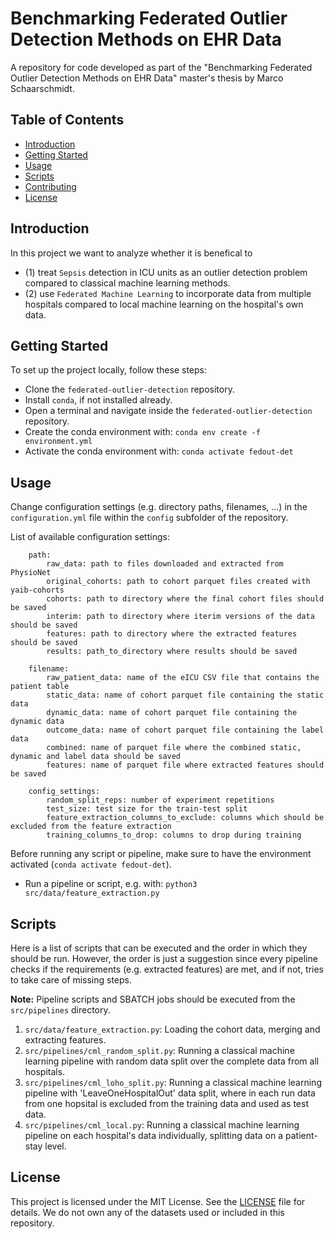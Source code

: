# Benchmarking Federated Outlier Detection Methods on EHR Data

A repository for code developed as part of the "Benchmarking Federated Outlier Detection Methods on EHR Data" master's thesis by Marco Schaarschmidt.

## Table of Contents
- [Introduction](#introduction)
- [Getting Started](#getting-started)
- [Usage](#usage)
- [Scripts](#scripts)
- [Contributing](#contributing)
- [License](#license)

## Introduction
In this project we want to analyze whether it is benefical to 
- (1) treat `Sepsis` detection in ICU units as an outlier detection problem compared to classical machine learning methods.
- (2) use `Federated Machine Learning` to incorporate data from multiple hospitals compared to local machine learning on the hospital's own data.

## Getting Started
To set up the project locally, follow these steps:
- Clone the `federated-outlier-detection` repository.
- Install `conda`, if not installed already.
- Open a terminal and navigate inside the `federated-outlier-detection` repository.
- Create the conda environment with: `conda env create -f environment.yml`
- Activate the conda environment with: `conda activate fedout-det`

## Usage
Change configuration settings (e.g. directory paths, filenames, ...) in the `configuration.yml` file within the `config` subfolder of the repository.

List of available configuration settings:
```
    path:
        raw_data: path to files downloaded and extracted from PhysioNet
        original_cohorts: path to cohort parquet files created with yaib-cohorts
        cohorts: path to directory where the final cohort files should be saved
        interim: path to directory where iterim versions of the data should be saved
        features: path to directory where the extracted features should be saved
        results: path_to_directory where results should be saved

    filename:
        raw_patient_data: name of the eICU CSV file that contains the patient table
        static_data: name of cohort parquet file containing the static data
        dynamic_data: name of cohort parquet file containing the dynamic data
        outcome_data: name of cohort parquet file containing the label data
        combined: name of parquet file where the combined static, dynamic and label data should be saved
        features: name of parquet file where extracted features should be saved

    config_settings:
        random_split_reps: number of experiment repetitions
        test_size: test size for the train-test split
        feature_extraction_columns_to_exclude: columns which should be excluded from the feature extraction
        training_columns_to_drop: columns to drop during training
```

Before running any script or pipeline, make sure to have the environment activated (`conda activate fedout-det`).
- Run a pipeline or script, e.g. with: `python3 src/data/feature_extraction.py`


## Scripts
Here is a list of scripts that can be executed and the order in which they should be run. However, the order is just a suggestion since every pipeline checks if the requirements (e.g. extracted features) are met, and if not, tries to take care of missing steps.

**Note:** Pipeline scripts and SBATCH jobs should be executed from the `src/pipelines` directory.

1. `src/data/feature_extraction.py`: Loading the cohort data, merging and extracting features.
2. `src/pipelines/cml_random_split.py`: Running a classical machine learning pipeline with random data split over the complete data from all hospitals.
3. `src/pipelines/cml_loho_split.py`: Running a classical machine learning pipeline with 'LeaveOneHospitalOut' data split, where in each run data from one hopsital is excluded from the training data and used as test data.
4. `src/pipelines/cml_local.py`: Running a classical machine learning pipeline on each hospital's data individually, splitting data on a patient-stay level.


## License
This project is licensed under the MIT License. See the [LICENSE](LICENSE) file for details. We do not own any of the datasets used or included in this repository.